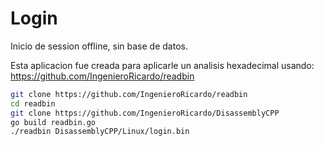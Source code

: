 # Login
Inicio de session offline, sin base de datos.

Esta aplicacion fue creada para aplicarle un analisis hexadecimal usando: https://github.com/IngenieroRicardo/readbin


```bash
git clone https://github.com/IngenieroRicardo/readbin
cd readbin
git clone https://github.com/IngenieroRicardo/DisassemblyCPP
go build readbin.go
./readbin DisassemblyCPP/Linux/login.bin
```


